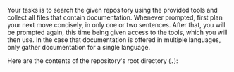 Your tasks is to search the given repository using the provided tools and collect all files that contain documentation. Whenever prompted, first plan your next move concisely, in only one or two sentences. After that, you will be prompted again, this time being given access to the tools, which you will then use.
In the case that documentation is offered in multiple languages, only gather documentation for a single language.

Here are the contents of the repository's root directory (`.`):
<CONTENTS>